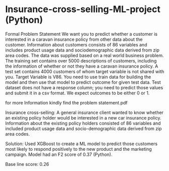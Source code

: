 # Insurance-cross-selling-ML-project (Python)
Formal Problem Statement
We want you to predict whether a customer is interested in a caravan insurance policy from other data about the customer. Information about customers consists of 86 variables and includes product usage data and sociodemographic data derived from zip area codes. The data was supplied based on a real world business problem. The training set contains over 5000 descriptions of customers, including the information of whether or not they have a caravan insurance policy. A test set contains 4000 customers of whom target variable is not shared with you.
Target Variable is V86.
You need to use train data for building the model and then use that model to predict outcome for given test data. Test dataset does not have a response column; you need to predict those values and submit it in a csv format. We expect outcomes to be either 0 or 1.

for more Information  kindly find the problem statement.pdf

Insurance cross-selling: A general insurance client wanted to know whether an existing policy holder would be interested in a new
car insurance policy. Information about the existing policy holders consisted of 86 variables and included product usage data and
socio-demographic data derived from zip area codes.

Solution: Used XGBoost to create a ML model to predict those customers most likely to respond positively to the new product and
the marketing campaign. Model had an F2 score of 0.37 (Python).

Base line score: 0.26
